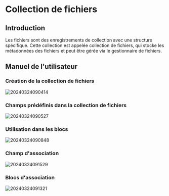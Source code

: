 # Collection de fichiers

<PluginInfo name="file-manager"></PluginInfo>

## Introduction

Les fichiers sont des enregistrements de collection avec une structure spécifique. Cette collection est appelée collection de fichiers, qui stocke les métadonnées des fichiers et peut être gérée via le gestionnaire de fichiers.

## Manuel de l'utilisateur

### Création de la collection de fichiers

![20240324090414](https://static-docs.nocobase.com/20240324090414.png)

### Champs prédéfinis dans la collection de fichiers

![20240324090527](https://static-docs.nocobase.com/20240324090527.png)

### Utilisation dans les blocs

![20240324090848](https://static-docs.nocobase.com/20240324090848.png)

### Champ d'association

![20240324091529](https://static-docs.nocobase.com/20240324091529.png)

### Blocs d'association

![20240324091321](https://static-docs.nocobase.com/20240324091321.png)
